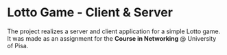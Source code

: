 # Lotto Game - Client & Server

The project realizes a server and client application for a simple Lotto game.
It was made as an assignment for the **Course in Networking** @ University of Pisa.
